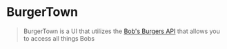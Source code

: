 # BurgerTown

> BurgerTown is a UI that utilizes the [Bob's Burgers API](https://www.bobsburgersapi.com/) that allows you to access all things Bobs
